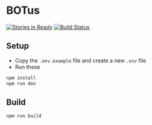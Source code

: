 BOTus
===================

[![Stories in Ready](https://badge.waffle.io/MABOOTYNG-RACKY/BOTus.png?label=ready&title=Ready)](https://waffle.io/MABOOTYNG-RACKY/BOTus?utm_source=badge)
[![Build Status](https://travis-ci.org/MABOOTYNG-RACKY/BOTus.svg?branch=master)](https://travis-ci.org/MABOOTYNG-RACKY/BOTus)

## Setup
- Copy the `.env.example` file and create a new `.env` file
- Run these
```sh
npm install
npm run dev
```

## Build
```sh
npm run build
```
